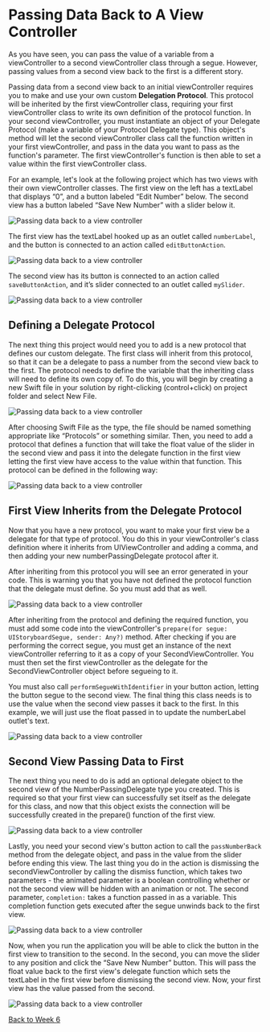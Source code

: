 # Passing Data Back to A View Controller

As you have seen, you can pass the value of a variable from a viewController to a second viewController class through a segue.  However, passing values from a second view back to the first is a different story.

Passing data from a second view back to an initial viewController requires you to make and use your own custom **Delegation Protocol**.  This protocol will be inherited by the first viewController class, requiring your first viewController class to write its own definition of the protocol function.  In your second viewController, you must instantiate an object of your Delegate Protocol (make a variable of your Protocol Delegate type).  This object's method will let the second viewController class call the function written in your first viewController, and pass in the data you want to pass as the function's parameter.  The first viewController's function is then able to set a value within the first viewController class.

For an example, let's look at the following project which has two views with their own viewController classes.  The first view on the left has a textLabel that displays “0”, and a button labeled “Edit Number” below.  The second view has a button labeled “Save New Number” with a slider below it.

![Passing data back to a view controller](/F2020/assets/img/PassDataBack_01.png)

The first view has the textLabel hooked up as an outlet called `numberLabel`, and the button is connected to an action called `editButtonAction`.

![Passing data back to a view controller](/F2020/assets/img/PassDataBack_02.png)

The second view has its button is connected to an action called `saveButtonAction`, and it’s slider connected to an outlet called `mySlider`.

![Passing data back to a view controller](/F2020/assets/img/PassDataBack_03.png)

## Defining a Delegate Protocol

The next thing this project would need you to add is a new protocol that defines our custom delegate.  The first class will inherit from this protocol, so that it can be a delegate to pass a number from the second view back to the first.  The protocol needs to define the variable that the inheriting class will need to define its own copy of.  To do this, you will begin by creating a new Swift file in your solution by right-clicking (control+click) on project folder and select New File.

![Passing data back to a view controller](/F2020/assets/img/PassDataBack_04.png)

After choosing Swift File as the type, the file should be named something appropriate like “Protocols” or something similar.  Then, you need to add a protocol that defines a function that will take the float value of the slider in the second view and pass it into the delegate function in the first view letting the first view have access to the value within that function.  This protocol can be defined in the following way:

![Passing data back to a view controller](/F2020/assets/img/PassDataBack_05.png)

## First View Inherits from the Delegate Protocol

Now that you have a new protocol, you want to make your first view be a delegate for that type of protocol.  You do this in your viewController's class definition where it inherits from UIViewController and adding a comma, and then adding your new numberPassingDelegate protocol after it.

After inheriting from this protocol you will see an error generated in your code.  This is warning you that you have not defined the protocol function that the delegate must define.  So you must add that as well.

![Passing data back to a view controller](/F2020/assets/img/PassDataBack_06.png)

After inheriting from the protocol and defining the required function, you must add some code into the viewController's `prepare(for segue: UIStoryboardSegue, sender: Any?)` method.  After checking if you are performing the correct segue, you must get an instance of the next viewController referring to it as a copy of your SecondViewController.  You must then set the first viewController as the delegate for the SecondViewController object before segueing to it.

You must also call `performSegueWithIdentifier` in your button action, letting the button segue to the second view.  The final thing this class needs is to use the value when the second view passes it back to the first.  In this example, we will just use the float passed in to update the numberLabel outlet's text.

![Passing data back to a view controller](/F2020/assets/img/PassDataBack_07.png)

## Second View Passing Data to First

The next thing you need to do is add an optional delegate object to the second view of the NumberPassingDelegate type you created.  This is required so that your first view can successfully set itself as the delegate for this class, and now that this object exists the connection will be successfully created in the prepare() function of the first view.

![Passing data back to a view controller](/F2020/assets/img/PassDataBack_08.png)

Lastly, you need your second view's button action to call the `passNumberBack` method from the delegate object, and pass in the value from the slider before ending this view.  The last thing you do in the action is dismissing the secondViewController by calling the dismiss function, which takes two parameters - the animated parameter is a boolean controlling whether or not the second view will be hidden with an animation or not.  The second parameter, `completion:` takes a function passed in as a variable.  This completion function gets executed after the segue unwinds back to the first view.

![Passing data back to a view controller](/F2020/assets/img/PassDataBack_09.png)

Now, when you run the application you will be able to click the button in the first view to transition to the second.  In the second, you can move the slider to any position and click the “Save New Number” button.  This will pass the float value back to the first view's delegate function which sets the textLabel in the first view before dismissing the second view.  Now, your first view has the value passed from the second.

![Passing data back to a view controller](/F2020/assets/img/PassDataBack_10.png)

[Back to Week 6](./index.md#during-class)